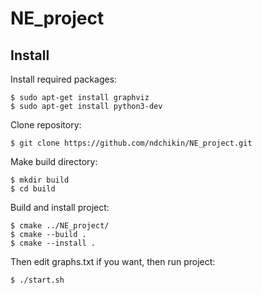 # NE_project
## Install
Install required packages:
```
$ sudo apt-get install graphviz
$ sudo apt-get install python3-dev
```
Clone repository:
```
$ git clone https://github.com/ndchikin/NE_project.git
```
Make build directory:
```
$ mkdir build
$ cd build
```
Build and install project:
```
$ cmake ../NE_project/
$ cmake --build .
$ cmake --install .
```
Then edit graphs.txt if you want, then run project:
```
$ ./start.sh
```
